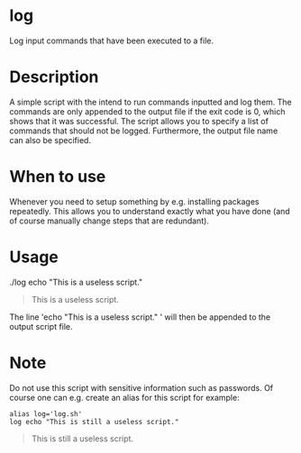 # log
Log input commands that have been executed to a file.

# Description
A simple script with the intend to run commands inputted and log them. The commands are only appended to the output file if the exit code is 0, which shows that it was successful. The script allows you to specify a list of commands that should not be logged. Furthermore, the output file name can also be specified.

# When to use
Whenever you need to setup something by e.g. installing packages repeatedly. This allows you to understand exactly what you have done (and of course manually change steps that are redundant).

# Usage
./log echo "This is a useless script."
> This is a useless script.

The line 'echo "This is a useless script." ' will then be appended to the output script file.

# Note
Do not use this script with sensitive information such as passwords. Of course one can e.g. create an alias for this script for example:
```
alias log='log.sh'
log echo "This is still a useless script."
```
>This is still a useless script.
